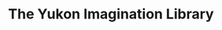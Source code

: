 ---
title: The Yukon Imagination Library
contentBlocks:
  - contentBlock:
      subTitle: Dolly Parton's Dream
      links:
        - linkObject:
            linkLocation: http://yukonimaginationlibrary.ca/login/
            linkText: Register here
      body: >-
        ![](/uploads/yil.jpg)


        The Yukon Imagination Library is a chapter of the Dolly Parton Imagination Library, which was started by the country singer herself to address low literacy rates in her home state of Tennessee. Dolly wanted to foster a love of reading among preschool children and their families. She wanted children to be excited about books and to feel the magic that books can create, regardless of their family’s income. She decided to mail a brand new, age appropriate book each month to every child under 5 so that every child could experience the joy of finding their very own book in their mailbox. All Yukon children under age 5 can register to receive free books in the mail each month through the Yukon Imagination Library. Please note that the Yukon Imagination Library can only serve children residing in the Yukon.
---